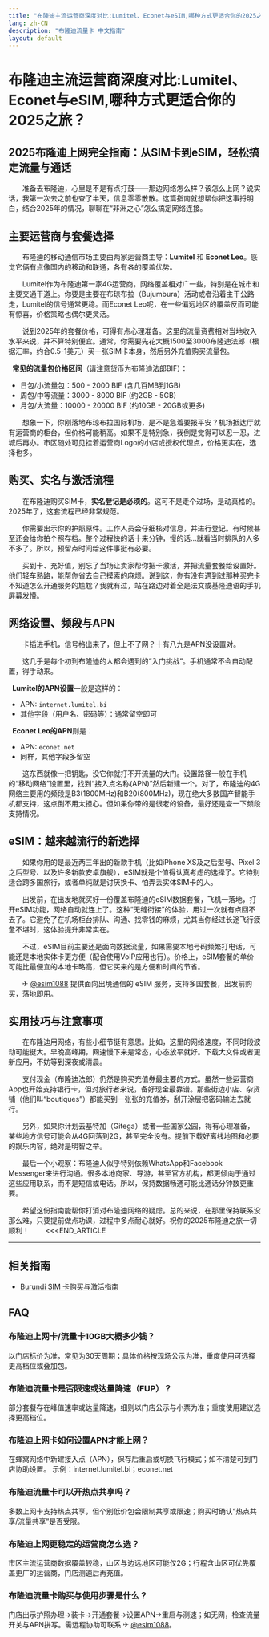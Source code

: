 ```yaml
---
title: "布隆迪主流运营商深度对比:Lumitel、Econet与eSIM,哪种方式更适合你的2025之旅？"
lang: zh-CN
description: "布隆迪流量卡 中文指南"
layout: default
---
```

# 布隆迪主流运营商深度对比:Lumitel、Econet与eSIM,哪种方式更适合你的2025之旅？

## 2025布隆迪上网完全指南：从SIM卡到eSIM，轻松搞定流量与通话

　　准备去布隆迪，心里是不是有点打鼓——那边网络怎么样？该怎么上网？说实话，我第一次去之前也查了半天，信息零零散散。这篇指南就想帮你把这事捋明白，结合2025年的情况，聊聊在“非洲之心”怎么搞定网络连接。

## 主要运营商与套餐选择

　　布隆迪的移动通信市场主要由两家运营商主导：**Lumitel** 和 **Econet Leo**。感觉它俩有点像国内的移动和联通，各有各的覆盖优势。

　　Lumitel作为布隆迪第一家4G运营商，网络覆盖相对广一些，特别是在城市和主要交通干道上。你要是主要在布琼布拉（Bujumbura）活动或者沿着主干公路走，Lumitel的信号通常更稳。而Econet Leo呢，在一些偏远地区的覆盖反而可能有惊喜，价格策略也偶尔更灵活。

　　说到2025年的套餐价格，可得有点心理准备。这里的流量资费相对当地收入水平来说，并不算特别便宜。通常，你需要先花大概1500至3000布隆迪法郎（根据汇率，约合0.5-1美元）买一张SIM卡本身，然后另外充值购买流量包。

  **常见的流量包价格区间**（请注意货币为布隆迪法郎BIF）：
-   日包/小流量包：500 - 2000 BIF (含几百MB到1GB)
-   周包/中等流量：3000 - 8000 BIF (约2GB - 5GB)
-   月包/大流量：10000 - 20000 BIF (约10GB - 20GB或更多)

　　想象一下，你刚落地布琼布拉国际机场，是不是急着要报平安？机场抵达厅就有运营商的柜台，但价格可能稍高。如果不是特别急，我倒是觉得可以忍一忍，进城后再办。市区随处可见挂着运营商Logo的小店或授权代理点，价格更实在，选择也多。

## 购买、实名与激活流程

　　在布隆迪购买SIM卡，**实名登记是必须的**。这可不是走个过场，是动真格的。2025年了，这套流程已经非常规范。

　　你需要出示你的护照原件。工作人员会仔细核对信息，并进行登记。有时候甚至还会给你拍个照存档。整个过程快的话十来分钟，慢的话…就看当时排队的人多不多了。所以，预留点时间给这件事挺有必要。

　　买到卡、充好值，别忘了当场让卖家帮你把卡激活，并把流量套餐给设置好。他们轻车熟路，能帮你省去自己摸索的麻烦。说到这，你有没有遇到过那种买完卡不知道怎么开通服务的尴尬？我就有过，站在路边对着全是法文或基隆迪语的手机屏幕发懵。

## 网络设置、频段与APN

　　卡插进手机，信号格出来了，但上不了网？十有八九是APN没设置对。

　　这几乎是每个初到布隆迪的人都会遇到的“入门挑战”。手机通常不会自动配置，得手动来。

  **Lumitel的APN设置**一般是这样的：
-   APN: `internet.lumitel.bi`
-   其他字段（用户名、密码等）：通常留空即可

  **Econet Leo的APN**则是：
-   APN: `econet.net`
-   同样，其他字段多留空

　　这东西就像一把钥匙，没它你就打不开流量的大门。设置路径一般在手机的“移动网络”设置里，找到“接入点名称(APN)”然后新建一个。对了，布隆迪的4G网络主要用的频段是B3(1800MHz)和B20(800MHz)，现在绝大多数国产智能手机都支持，这点倒不用太担心。但如果你带的是很老的设备，最好还是查一下频段支持情况。

## eSIM：越来越流行的新选择

　　如果你用的是最近两三年出的新款手机（比如iPhone XS及之后型号、Pixel 3之后型号、以及许多新款安卓旗舰），eSIM就是个值得认真考虑的选择了。它特别适合跨多国旅行，或者单纯就是讨厌换卡、怕弄丢实体SIM卡的人。

　　出发前，在出发地就买好一份覆盖布隆迪的eSIM数据套餐，飞机一落地，打开eSIM功能，网络自动就连上了。这种“无缝衔接”的体验，用过一次就有点回不去了。它避免了在机场柜台排队、沟通、找零钱的麻烦，尤其当你经过长途飞行疲惫不堪时，这体验提升非常实在。

　　不过，eSIM目前主要还是面向数据流量，如果需要本地号码频繁打电话，可能还是本地实体卡更方便（配合使用VoIP应用也行）。价格上，eSIM套餐的单价可能比最便宜的本地卡略高，但它买来的是方便和时间的节省。

　　✈ [@esim1088](https://t.me/s/esim1088) 提供面向出境通信的 eSIM 服务，支持多国套餐，出发前购买，落地即用。

## 实用技巧与注意事项

　　在布隆迪用网络，有些小细节挺有意思。比如，这里的网络速度，不同时段波动可能挺大。早晚高峰期，网速慢下来是常态，心态放平就好。下载大文件或者更新应用，不妨等到深夜或清晨。

　　支付现金（布隆迪法郎）仍然是购买充值券最主要的方式。虽然一些运营商App也开始支持银行卡，但对旅行者来说，备好现金最靠谱。那些街边小店、杂货铺（他们叫“boutiques”）都能买到一张张的充值券，刮开涂层把密码输进去就行。

　　另外，如果你计划去基特加（Gitega）或者一些国家公园，得有心理准备，某些地方信号可能会从4G回落到2G，甚至完全没有。提前下载好离线地图和必要的娱乐内容，绝对是明智之举。

　　最后一个小观察：布隆迪人似乎特别依赖WhatsApp和Facebook Messenger来进行沟通。很多本地商家、导游，甚至官方机构，都更倾向于通过这些应用联系，而不是短信或电话。所以，保持数据畅通可能比通话分钟数更重要。

　　希望这份指南能帮你打消对布隆迪网络的疑虑。总的来说，在那里保持联系没那么难，只要提前做点功课，过程中多点耐心就好。祝你的2025布隆迪之旅一切顺利！
　　<<<END_ARTICLE

<!-- crosslink -->
---

## 相关指南

- [Burundi SIM 卡购买与激活指南](https://faciylike.github.io/burundi-sim-guides)

<!-- BEGIN_BURUNDI_FAQ -->
## FAQ

### 布隆迪上网卡/流量卡10GB大概多少钱？
以门店标价为准，常见为30天周期；具体价格按现场公示为准，重度使用可选择更高档位或叠加包。

### 布隆迪流量卡是否限速或达量降速（FUP）？
部分套餐存在峰值速率或达量降速，细则以门店公示与小票为准；重度使用建议选择更高档位。

### 布隆迪上网卡如何设置APN才能上网？
在蜂窝网络中新建接入点（APN），保存后重启或切换飞行模式；如不清楚可到门店协助设置。 示例：internet.lumitel.bi；econet.net

### 布隆迪流量卡可以开热点共享吗？
多数上网卡支持热点共享，但个别低价包会限制共享或限速；购买时确认“热点共享/流量共享”是否受限。

### 布隆迪上网更稳定的运营商怎么选？
市区主流运营商数据覆盖较稳，山区与边远地区可能仅2G；行程含山区可优先覆盖更广的运营商，门店测速后再充值。

### 布隆迪流量卡购买与使用步骤是什么？
门店出示护照办理→装卡→开通套餐→设置APN→重启与测速；如无网，检查流量开关与APN拼写。需远程协助可联系 ✈ [@esim1088](https://t.me/s/esim1088)。

<script type="application/ld+json">
{"@context": "https://schema.org", "@type": "FAQPage", "mainEntity": [{"@type": "Question", "name": "布隆迪上网卡/流量卡10GB大概多少钱？", "acceptedAnswer": {"@type": "Answer", "text": "以门店标价为准，常见为30天周期；具体价格按现场公示为准，重度使用可选择更高档位或叠加包。"}}, {"@type": "Question", "name": "布隆迪流量卡是否限速或达量降速（FUP）？", "acceptedAnswer": {"@type": "Answer", "text": "部分套餐存在峰值速率或达量降速，细则以门店公示与小票为准；重度使用建议选择更高档位。"}}, {"@type": "Question", "name": "布隆迪上网卡如何设置APN才能上网？", "acceptedAnswer": {"@type": "Answer", "text": "在蜂窝网络中新建接入点（APN），保存后重启或切换飞行模式；如不清楚可到门店协助设置。 示例：internet.lumitel.bi；econet.net"}}, {"@type": "Question", "name": "布隆迪流量卡可以开热点共享吗？", "acceptedAnswer": {"@type": "Answer", "text": "多数上网卡支持热点共享，但个别低价包会限制共享或限速；购买时确认“热点共享/流量共享”是否受限。"}}, {"@type": "Question", "name": "布隆迪上网更稳定的运营商怎么选？", "acceptedAnswer": {"@type": "Answer", "text": "市区主流运营商数据覆盖较稳，山区与边远地区可能仅2G；行程含山区可优先覆盖更广的运营商，门店测速后再充值。"}}, {"@type": "Question", "name": "布隆迪流量卡购买与使用步骤是什么？", "acceptedAnswer": {"@type": "Answer", "text": "门店出示护照办理→装卡→开通套餐→设置APN→重启与测速；如无网，检查流量开关与APN拼写。需远程协助可联系 ✈ @esim1088。"}}]}
</script>
<!-- END_BURUNDI_FAQ -->
